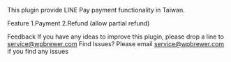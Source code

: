 This plugin provide LINE Pay payment functionality in Taiwan.

Feature
1.Payment
2.Refund (allow partial refund)

Feedback
If you have any ideas to improve this plugin, please drop a line to service@wpbrewer.com
Find Issues?
Please email service@wpbrewer.com if you find any issues